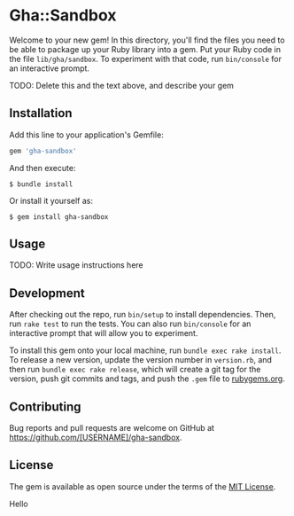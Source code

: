 # Gha::Sandbox

Welcome to your new gem! In this directory, you'll find the files you need to be able to package up your Ruby library into a gem. Put your Ruby code in the file `lib/gha/sandbox`. To experiment with that code, run `bin/console` for an interactive prompt.

TODO: Delete this and the text above, and describe your gem

## Installation

Add this line to your application's Gemfile:

```ruby
gem 'gha-sandbox'
```

And then execute:

    $ bundle install

Or install it yourself as:

    $ gem install gha-sandbox

## Usage

TODO: Write usage instructions here

## Development

After checking out the repo, run `bin/setup` to install dependencies. Then, run `rake test` to run the tests. You can also run `bin/console` for an interactive prompt that will allow you to experiment.

To install this gem onto your local machine, run `bundle exec rake install`. To release a new version, update the version number in `version.rb`, and then run `bundle exec rake release`, which will create a git tag for the version, push git commits and tags, and push the `.gem` file to [rubygems.org](https://rubygems.org).

## Contributing

Bug reports and pull requests are welcome on GitHub at https://github.com/[USERNAME]/gha-sandbox.


## License

The gem is available as open source under the terms of the [MIT License](https://opensource.org/licenses/MIT).

Hello

